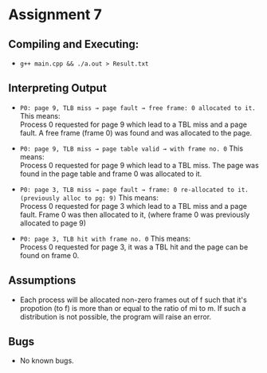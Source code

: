 # Assignment 7

## Compiling and Executing:
- ```g++ main.cpp && ./a.out > Result.txt```

## Interpreting Output
- ```P0: page 9, TLB miss → page fault → free frame: 0 allocated to it.``` This means:  
Process 0 requested for page 9 which lead to a TBL miss and a page fault. A free frame (frame 0) was found and was allocated to the page.

- ```P0: page 9, TLB miss → page table valid → with frame no. 0``` This means:  
Process 0 requested for page 9 which lead to a TBL miss. The page was found in the page table and frame 0 was allocated to it.

- ```P0: page 3, TLB miss → page fault → frame: 0 re-allocated to it. (previously alloc to pg: 9)``` This means:  
Process 0 requested for page 3 which lead to a TBL miss and a page fault. Frame 0 was then allocated to it, (where frame 0 was previously allocated to page 9)

- ```P0: page 3, TLB hit with frame no. 0``` This means:  
Process 0 requested for page 3, it was a TBL hit and the page can be found on frame 0.

## Assumptions
- Each process will be allocated non-zero frames out of f such that it's propotion (to f) is more than or equal to the ratio of mi to m. If such a distribution is not possible, the program will raise an error.

## Bugs
- No known bugs.
